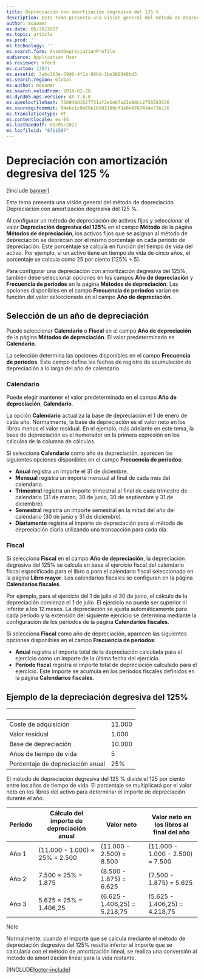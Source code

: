 ```yaml
---
title: Depreciación con amortización degresiva del 125 %
description: Este tema presenta una visión general del método de depreciación Depreciación con amortización degresiva del 125 %.
author: moaamer
ms.date: 06/20/2017
ms.topic: article
ms.prod: ''
ms.technology: ''
ms.search.form: AssetDepreciationProfile
audience: Application User
ms.reviewer: kfend
ms.custom: 13871
ms.assetid: 3abc263e-59d6-4f1a-986d-1be388948bd3
ms.search.region: Global
ms.author: moaamer
ms.search.validFrom: 2016-02-28
ms.dyn365.ops.version: AX 7.0.0
ms.openlocfilehash: 756048d1627731af2e1eb7a23a9dcc2756583526
ms.sourcegitcommit: 04e6c1c9400e1b582180cf3e0e4767434e736c26
ms.translationtype: HT
ms.contentlocale: es-ES
ms.lasthandoff: 05/05/2022
ms.locfileid: "8711587"
---
```

# <a name="125-percent-reducing-balance-depreciation"></a>Depreciación con amortización degresiva del 125 %

[!include [banner](../includes/banner.md)]

Este tema presenta una visión general del método de depreciación Depreciación con amortización degresiva del 125 %.

Al configurar un método de depreciación de activos fijos y seleccionar el valor **Depreciación degresiva del 125%** en el campo **Método** de la página **Métodos de depreciación**, los activos fijos que se asignan al método de depreciación se deprecian por el mismo porcentaje en cada período de depreciación. Este porcentaje se calcula en función del tiempo de vida del activo. Por ejemplo, si un activo tiene un tiempo de vida de cinco años, el porcentaje se calcula como 25 por ciento (125% ÷ 5).

Para configurar una depreciación con amortización degresiva del 125%, también debe seleccionar opciones en los campos **Año de depreciación** y **Frecuencia de períodos** en la página **Métodos de depreciación**. Las opciones disponibles en el campo **Frecuencia de períodos** varían en función del valor seleccionado en el campo **Año de depreciación**.

## <a name="select-a-depreciation-year"></a>Selección de un año de depreciación
Puede seleccionar **Calendario** o **Fiscal** en el campo **Año de depreciación** de la página **Métodos de depreciación**. El valor predeterminado es **Calendario**. 

La selección determina las opciones disponibles en el campo **Frecuencia de períodos**. Este campo define las fechas de registro de acumulación de depreciación a lo largo del año de calendario.

### <a name="calendar"></a>Calendario

Puede elegir mantener el valor predeterminado en el campo **Año de depreciación**, **Calendario**. 

La opción **Calendario** actualiza la base de depreciación el 1 de enero de cada año. Normalmente, la base de depreciación es el valor neto en los libros menos el valor residual. En el ejemplo, más adelante en este tema, la base de depreciación es el numerador en la primera expresión en los cálculos de la columna de cálculos. 

Si selecciona **Calendario** como año de depreciación, aparecen las siguientes opciones disponibles en el campo **Frecuencia de períodos**:

-   **Anual** registra un importe el 31 de diciembre.
-   **Mensual** registra un importe mensual al final de cada mes del calendario.
-   **Trimestral** registra un importe trimestral al final de cada trimestre de calendario (31 de marzo, 30 de junio, 30 de septiembre y 31 de diciembre).
-   **Semestral** registra un importe semestral en la mitad del año del calendario (30 de junio y 31 de diciembre).
-   **Diariamente** registra el importe de depreciación para el método de depreciación diaria utilizando una transacción para cada día.

### <a name="fiscal"></a>Fiscal

Si selecciona **Fiscal** en el campo **Año de depreciación**, la depreciación degresiva del 125% se calcula en base al ejercicio fiscal del calendario fiscal especificado para el libro o para el calendario fiscal seleccionado en la página **Libro mayor**. Los calendarios fiscales se configuran en la página **Calendarios fiscales**. 

Por ejemplo, para el ejercicio del 1 de julio al 30 de junio, el cálculo de la depreciación comienza el 1 de julio. El ejercicio no puede ser superior ni inferior a los 12 meses. La depreciación se ajusta automáticamente para cada período y la extensión del siguiente ejercicio se determina mediante la configuración de los períodos de la página **Calendarios fiscales**. 

Si selecciona **Fiscal** como año de depreciación, aparecen las siguientes opciones disponibles en el campo **Frecuencia de períodos**:

-   **Anual** registra el importe total de la depreciación calculada para el ejercicio como un importe de la última fecha del ejercicio.
-   **Período fiscal** registra el importe total de depreciación calculado para el ejercicio. Este importe se acumula en los períodos fiscales definidos en la página **Calendarios fiscales**.

## <a name="example-of-125-reducing-balance-depreciation"></a>Ejemplo de la depreciación degresiva del 125%

| &nbsp;                         | &nbsp; |
|--------------------------------|--------|
| Coste de adquisición               | 11.000 |
| Valor residual                  | 1.000  |
| Base de depreciación              | 10.000 |
| Años de tiempo de vida             | 5      |
| Porcentaje de depreciación anual | 25%    |

El método de depreciación degresiva del 125 % divide el 125 por ciento entre los años de tiempo de vida. El porcentaje se multiplicará por el valor neto en los libros del activo para determinar el importe de depreciación durante el año.

| Periodo | Cálculo del importe de depreciación anual | Valor neto                    | Valor neto en los libros al final del año |
|--------|-----------------------------------------------|-------------------------------|---------------------------------------|
| Año 1 | (11.000 - 1.000) × 25% = 2.500                | (11.000 - 2.500) = 8.500      | (11.000 - 1.000 - 2.500) = 7.500      |
| Año 2 | 7.500 × 25% = 1.875                           | (8.500 - 1.875) = 6.625       | (7.500 - 1.875) = 5.625               |
| Año 3 | 5.625 × 25% = 1.406,25                        | (6.625 - 1.406,25) = 5.218,75 | (5.625 - 1.406,25) = 4.218,75         |

> [!NOTE] 
> Normalmente, cuando el importe que se calcula mediante el método de depreciación degresiva del 125% resulta inferior al importe que se calcularía con el método de amortización lineal, se realiza una conversión al método de amortización lineal para la vida restante.





[!INCLUDE[footer-include](../../includes/footer-banner.md)]

